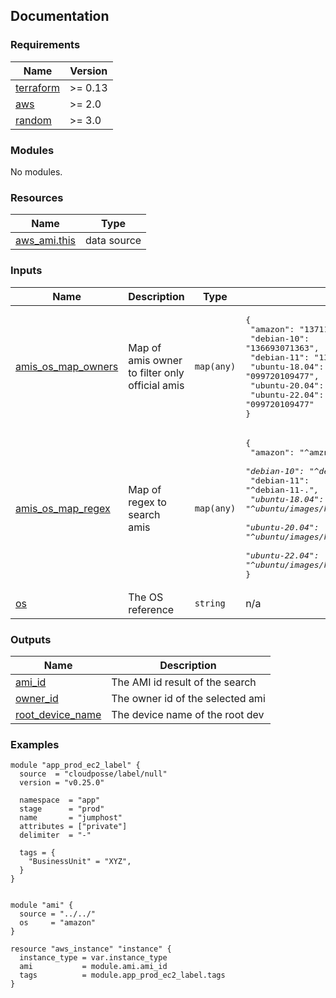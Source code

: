<!-- BEGIN_TF_DOCS -->
## Documentation


### Requirements

| Name | Version |
|------|---------|
| <a name="requirement_terraform"></a> [terraform](#requirement\_terraform) | >= 0.13 |
| <a name="requirement_aws"></a> [aws](#requirement\_aws) | >= 2.0 |
| <a name="requirement_random"></a> [random](#requirement\_random) | >= 3.0 |

### Modules

No modules.

### Resources

| Name | Type |
|------|------|
| [aws_ami.this](https://registry.terraform.io/providers/hashicorp/aws/latest/docs/data-sources/ami) | data source |

### Inputs

| Name | Description | Type | Default | Required |
|------|-------------|------|---------|:--------:|
| <a name="input_amis_os_map_owners"></a> [amis\_os\_map\_owners](#input\_amis\_os\_map\_owners) | Map of amis owner to filter only official amis | `map(any)` | <pre>{<br>  "amazon": "137112412989",<br>  "debian-10": "136693071363",<br>  "debian-11": "136693071363",<br>  "ubuntu-18.04": "099720109477",<br>  "ubuntu-20.04": "099720109477",<br>  "ubuntu-22.04": "099720109477"<br>}</pre> | no |
| <a name="input_amis_os_map_regex"></a> [amis\_os\_map\_regex](#input\_amis\_os\_map\_regex) | Map of regex to search amis | `map(any)` | <pre>{<br>  "amazon": "^amzn2-ami-hvm-.*x86_64-gp2",<br>  "debian-10": "^debian-10-.*",<br>  "debian-11": "^debian-11-.*",<br>  "ubuntu-18.04": "^ubuntu/images/hvm-ssd/ubuntu-bionic-18.04-.*-server-.*",<br>  "ubuntu-20.04": "^ubuntu/images/hvm-ssd/ubuntu-focal-20.04-.*-server-.*",<br>  "ubuntu-22.04": "^ubuntu/images/hvm-ssd/ubuntu-jammy-22.04-.*-server-.*"<br>}</pre> | no |
| <a name="input_os"></a> [os](#input\_os) | The OS reference | `string` | n/a | yes |

### Outputs

| Name | Description |
|------|-------------|
| <a name="output_ami_id"></a> [ami\_id](#output\_ami\_id) | The AMI id result of the search |
| <a name="output_owner_id"></a> [owner\_id](#output\_owner\_id) | The owner id of the selected ami |
| <a name="output_root_device_name"></a> [root\_device\_name](#output\_root\_device\_name) | The device name of the root dev |

### Examples

```hcl
module "app_prod_ec2_label" {
  source  = "cloudposse/label/null"
  version = "v0.25.0"

  namespace  = "app"
  stage      = "prod"
  name       = "jumphost"
  attributes = ["private"]
  delimiter  = "-"

  tags = {
    "BusinessUnit" = "XYZ",
  }
}


module "ami" {
  source = "../../"
  os     = "amazon"
}

resource "aws_instance" "instance" {
  instance_type = var.instance_type
  ami           = module.ami.ami_id
  tags          = module.app_prod_ec2_label.tags
}
```

<!-- END_TF_DOCS -->
